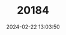 ---
title: "20184"
category: "Sicista betulina"
draft: false
date: 2024-02-22 13:03:50
languages:
  English: ["Northern Birch Mouse"]
  Spanish; Castilian: ["Ratón Listado Nórdico", "RATÓN LISTADO NÓRDICO"]
  French: ["Siciste des Bouleaux", "SICISTE DES BOULEAUX"]
---